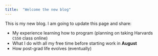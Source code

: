 ```yaml
---
title:  "Welcome the new blog"
---
```


This is my new blog. I am going to update this page and share:

- My experience learning how to program (planning on taking Harvards `CS50` class online)
- What I do with all my free time before starting work in __August__
- How post-grad life evolves (eventually)
